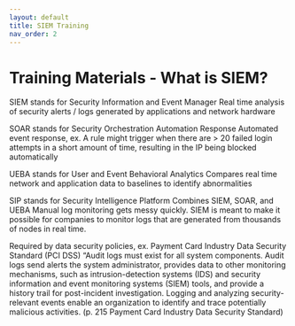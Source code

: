 ```yaml
---
layout: default
title: SIEM Training
nav_order: 2
---
```

# Training Materials - What is SIEM?
SIEM stands for Security Information and Event Manager
Real time analysis of security alerts / logs generated by applications and network hardware

SOAR stands for Security Orchestration Automation Response
Automated event response, ex. A rule might trigger when there are > 20 failed login attempts in a short amount of time, resulting in the IP being blocked automatically

UEBA stands for User and Event Behavioral Analytics
Compares real time network and application data to baselines to identify abnormalities

SIP stands for Security Intelligence Platform
Combines SIEM, SOAR, and UEBA
Manual log monitoring gets messy quickly. SIEM is meant to make it possible for companies to monitor logs that are generated from thousands of nodes in real time.

Required by data security policies, ex. Payment Card Industry Data Security Standard (PCI DSS)
“Audit logs must exist for all system components. Audit logs send alerts the system administrator, provides data to other monitoring mechanisms, such as intrusion-detection systems (IDS) and security information and event monitoring systems (SIEM) tools, and provide a history trail for post-incident investigation. Logging and analyzing security-relevant events enable an organization to identify and trace potentially malicious activities. (p. 215 Payment Card Industry Data Security Standard)